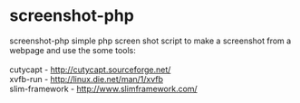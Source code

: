 screenshot-php
==============

screenshot-php
simple php screen shot script to make a screenshot from a webpage and use the some tools:<br/><br/>
cutycapt - http://cutycapt.sourceforge.net/<br/>
xvfb-run - http://linux.die.net/man/1/xvfb<br/>
slim-framework - http://www.slimframework.com/<br/>
